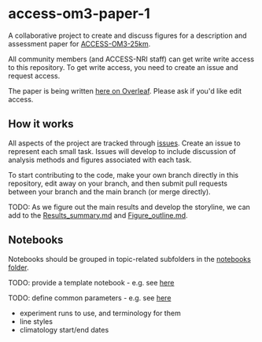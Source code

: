 # access-om3-paper-1

A collaborative project to create and discuss figures for a description and assessment paper for [ACCESS-OM3-25km](https://github.com/ACCESS-NRI/access-om3-configs).

All community members (and ACCESS-NRI staff) can get write write access to this repository. To get write access, you need to create an issue and request access.

The paper is being written [here on Overleaf](https://www.overleaf.com/read/pygvjbmmghsv#b18c9c). Please ask if you'd like edit access.

## How it works

All aspects of the project are tracked through [issues](https://github.com/ACCESS-Community-Hub/access-om3-25km-paper-1/issues). Create an issue to represent each small task. Issues will develop to include discussion of analysis methods and figures associated with each task.

To start contributing to the code, make your own branch directly in this repository, edit away on your branch, and then submit pull requests between your branch and the main branch (or merge directly).

TODO: As we figure out the main results and develop the storyline, we can add to the [Results_summary.md](https://github.com/ACCESS-Community-Hub/access-om3-25km-paper-1/blob/main/Results_summary.md) and [Figure_outline.md](https://github.com/ACCESS-Community-Hub/access-om3-25km-paper-1/blob/main/Figure_outline.md).

## Notebooks

Notebooks should be grouped in topic-related subfolders in the [notebooks folder](https://github.com/ACCESS-Community-Hub/access-om3-25km-paper-1/blob/main/notebooks).

TODO: provide a template notebook - e.g. see [here](https://github.com/pedrocol/basal_mom5-collaborative-project/blob/main/notebooks/example_notebook.ipynb)

TODO: define common parameters - e.g. see [here](https://github.com/pedrocol/basal_mom5-collaborative-project?tab=readme-ov-file#plotting-formatsdict)
- experiment runs to use, and terminology for them
- line styles
- climatology start/end dates

